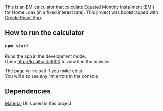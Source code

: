 This is an EMI calculator that calculate Equated Monthly Installment (EMI) for Home Loan (in a fixed interest rate). This project was bootstrapped with [Create React App](https://github.com/facebook/create-react-app).

## How to run the calculator

### `npm start`

Runs the app in the development mode.<br>
Open [http://localhost:3000](http://localhost:3000) to view it in the browser.

The page will reload if you make edits.<br>
You will also see any lint errors in the console.


## Dependencies

[Material](https://material-ui.com/) UI is used in this project. 
